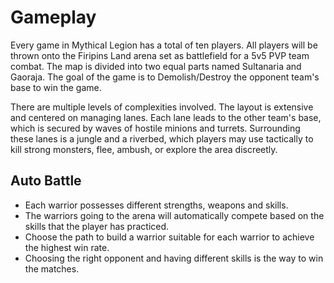 # Gameplay

Every game in Mythical Legion has a total of ten players. All players will be thrown onto the Firipins Land arena set as battlefield for a 5v5 PVP team combat. The map is divided into two equal parts named Sultanaria and Gaoraja. The goal of the game is to Demolish/Destroy the opponent team's base to win the game.&#x20;

There are multiple levels of complexities involved. The layout is extensive and centered on managing lanes. Each lane leads to the other team's base, which is secured by waves of hostile minions and turrets. Surrounding these lanes is a jungle and a riverbed, which players may use tactically to kill strong monsters, flee, ambush, or explore the area discreetly.

## Auto Battle

* Each warrior possesses different strengths, weapons and skills.
* The warriors going to the arena will automatically compete based on the skills that the player has practiced.
* Choose the path to build a warrior suitable for each warrior to achieve the highest win rate.
* Choosing the right opponent and having different skills is the way to win the matches.
